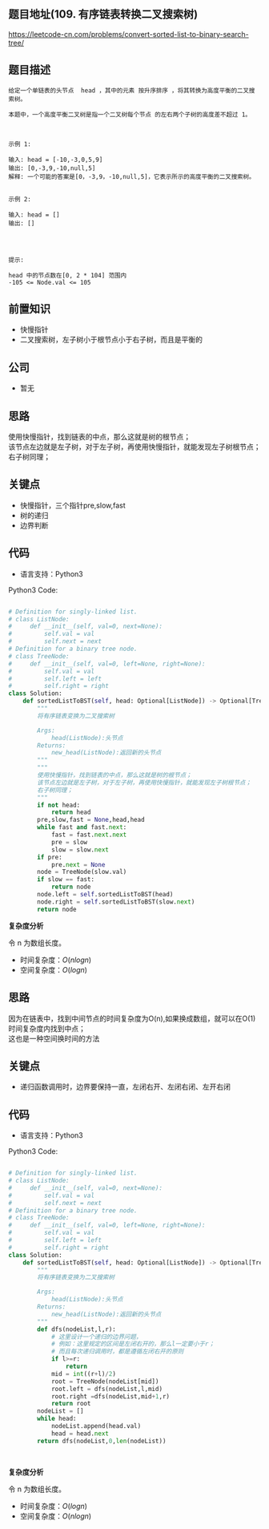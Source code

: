 
## 题目地址(109. 有序链表转换二叉搜索树)

https://leetcode-cn.com/problems/convert-sorted-list-to-binary-search-tree/

## 题目描述

```
给定一个单链表的头节点  head ，其中的元素 按升序排序 ，将其转换为高度平衡的二叉搜索树。

本题中，一个高度平衡二叉树是指一个二叉树每个节点 的左右两个子树的高度差不超过 1。

 

示例 1:

输入: head = [-10,-3,0,5,9]
输出: [0,-3,9,-10,null,5]
解释: 一个可能的答案是[0，-3,9，-10,null,5]，它表示所示的高度平衡的二叉搜索树。


示例 2:

输入: head = []
输出: []


 

提示:

head 中的节点数在[0, 2 * 104] 范围内
-105 <= Node.val <= 105
```

## 前置知识

- 快慢指针
- 二叉搜索树，左子树小于根节点小于右子树，而且是平衡的

## 公司

- 暂无

## 思路
使用快慢指针，找到链表的中点，那么这就是树的根节点；    
该节点左边就是左子树，对于左子树，再使用快慢指针，就能发现左子树根节点；    
右子树同理；    

## 关键点

- 快慢指针，三个指针pre,slow,fast
- 树的递归
- 边界判断

## 代码

- 语言支持：Python3

Python3 Code:

```python

# Definition for singly-linked list.
# class ListNode:
#     def __init__(self, val=0, next=None):
#         self.val = val
#         self.next = next
# Definition for a binary tree node.
# class TreeNode:
#     def __init__(self, val=0, left=None, right=None):
#         self.val = val
#         self.left = left
#         self.right = right
class Solution:
    def sortedListToBST(self, head: Optional[ListNode]) -> Optional[TreeNode]:
        """
        将有序链表变换为二叉搜索树

        Args:
            head(ListNode):头节点
        Returns:
            new_head(ListNode):返回新的头节点
        """
        """
        使用快慢指针，找到链表的中点，那么这就是树的根节点；  
        该节点左边就是左子树，对于左子树，再使用快慢指针，就能发现左子树根节点；  
        右子树同理；  
        """
        if not head:
            return head
        pre,slow,fast = None,head,head
        while fast and fast.next:
            fast = fast.next.next
            pre = slow
            slow = slow.next
        if pre:
            pre.next = None
        node = TreeNode(slow.val)
        if slow == fast:
            return node
        node.left = self.sortedListToBST(head)
        node.right = self.sortedListToBST(slow.next)
        return node 

```


**复杂度分析**

令 n 为数组长度。

- 时间复杂度：$O(nlogn)$
- 空间复杂度：$O(logn)$

## 思路
因为在链表中，找到中间节点的时间复杂度为O(n),如果换成数组，就可以在O(1)时间复杂度内找到中点；  
这也是一种空间换时间的方法  


## 关键点

-  递归函数调用时，边界要保持一直，左闭右开、左闭右闭、左开右闭

## 代码

- 语言支持：Python3

Python3 Code:

```python

# Definition for singly-linked list.
# class ListNode:
#     def __init__(self, val=0, next=None):
#         self.val = val
#         self.next = next
# Definition for a binary tree node.
# class TreeNode:
#     def __init__(self, val=0, left=None, right=None):
#         self.val = val
#         self.left = left
#         self.right = right
class Solution:
    def sortedListToBST(self, head: Optional[ListNode]) -> Optional[TreeNode]:
        """
        将有序链表变换为二叉搜索树

        Args:
            head(ListNode):头节点
        Returns:
            new_head(ListNode):返回新的头节点
        """
        def dfs(nodeList,l,r):
            # 这里设计一个递归的边界问题，
            # 例如：这里规定的区间是左闭右开的，那么l一定要小于r；
            # 而且每次递归调用时，都是遵循左闭右开的原则
            if l>=r:
                return 
            mid = int((r+l)/2)
            root = TreeNode(nodeList[mid])
            root.left = dfs(nodeList,l,mid)
            root.right =dfs(nodeList,mid+1,r)
            return root 
        nodeList = []
        while head:
            nodeList.append(head.val)
            head = head.next
        return dfs(nodeList,0,len(nodeList))
        
        

```


**复杂度分析**

令 n 为数组长度。

- 时间复杂度：$O(logn)$
- 空间复杂度：$O(nlogn)$
